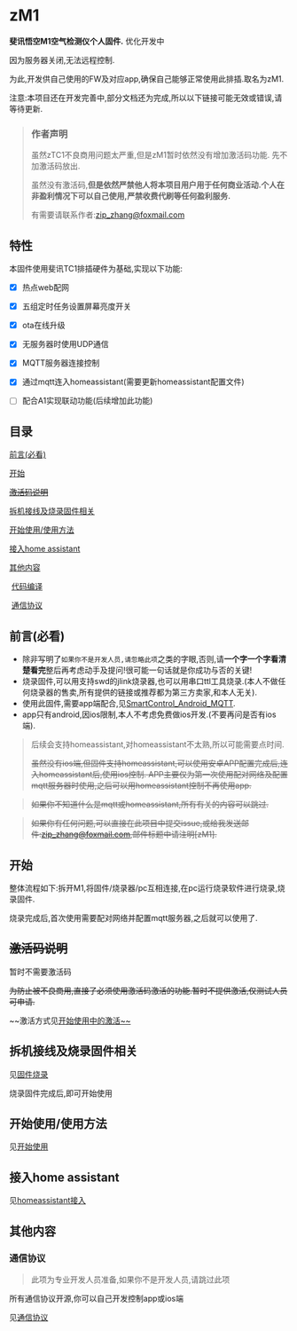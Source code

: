 # zM1

**斐讯悟空M1空气检测仪个人固件.** 优化开发中

因为服务器关闭,无法远程控制.

为此,开发供自己使用的FW及对应app,确保自己能够正常使用此排插.取名为zM1.



注意:本项目还在开发完善中,部分文档还为完成,所以以下链接可能无效或错误,请等待更新.



> ### 作者声明
>
> 虽然zTC1不良商用问题太严重,但是zM1暂时依然没有增加激活码功能. 先不加激活码放出.
>
> 虽然没有激活码,**但是依然严禁他人将本项目用户用于任何商业活动.个人在非盈利情况下可以自己使用,严禁收费代刷等任何盈利服务.**
>
> 有需要请联系作者:zip_zhang@foxmail.com



## 特性

本固件使用斐讯TC1排插硬件为基础,实现以下功能:
- [x] 热点web配网

- [x] 五组定时任务设置屏幕亮度开关

- [x] ota在线升级

- [x] 无服务器时使用UDP通信

- [x] MQTT服务器连接控制

- [x] 通过mqtt连入homeassistant(需要更新homeassistant配置文件)

- [ ] 配合A1实现联动功能(后续增加此功能)

  



## 目录

[前言(必看)](#前言必看)

[开始](#开始)

~~[激活码说明](#激活码说明)~~

[拆机接线及烧录固件相关](#拆机接线及烧录固件相关)

[开始使用/使用方法](#开始使用/使用方法)

[接入home assistant](#接入home-assistant)

[其他内容](#其他内容)

​	[代码编译](#代码编译)

​	[通信协议](#通信协议)





## 前言(必看)

- 除非写明了`如果你不是开发人员,请忽略此项`之类的字眼,否则,请**一个字一个字看清楚看完**整后再考虑动手及提问!很可能一句话就是你成功与否的关键!
- 烧录固件,可以用支持swd的jlink烧录器,也可以用串口ttl工具烧录.(本人不做任何烧录器的售卖,所有提供的链接或推荐都为第三方卖家,和本人无关).
- 使用此固件,需要app端配合,见[SmartControl_Android_MQTT](https://github.com/a2633063/SmartControl_Android_MQTT).
- app只有android,因ios限制,本人不考虑免费做ios开发.(不要再问是否有ios端).

> 后续会支持homeassistant,对homeassistant不太熟,所以可能需要点时间.
>
> ~~虽然没有ios端,但固件支持homeassistant,可以使用安卓APP配置完成后,连入homeassistant后,使用ios控制. APP主要仅为第一次使用配对网络及配置mqtt服务器时使用,之后可以用homeassistant控制不再使用app.~~

> ~~如果你不知道什么是mqtt或homeassistant,所有有关的内容可以跳过.~~

> ~~如果你有任何问题,可以直接在此项目中提交issue,或给我发送邮件:zip_zhang@foxmail.com,邮件标题中请注明[zM1].~~





## 开始

整体流程如下:拆开M1,将固件/烧录器/pc互相连接,在pc运行烧录软件进行烧录,烧录固件.

烧录完成后,首次使用需要配对网络并配置mqtt服务器,之后就可以使用了.



## ~~激活码说明~~

暂时不需要激活码

~~为防止被不良商用,直接了必须使用激活码激活的功能.暂时不提供激活,仅测试人员可申请.~~

~~激活方式见[开始使用中的激活~~](https://github.com/a2633063/zM1/wiki/开始使用#激活)

## 拆机接线及烧录固件相关

见[固件烧录](https://github.com/a2633063/zM1/wiki/固件烧录)

烧录固件完成后,即可开始使用



## 开始使用/使用方法

见[开始使用](https://github.com/a2633063/zM1/wiki/开始使用)



## 接入home assistant

见[homeassistant接入](https://github.com/a2633063/zM1/wiki/homeassistant接入)



## 其他内容

### 通信协议

> 此项为专业开发人员准备,如果你不是开发人员,请跳过此项

所有通信协议开源,你可以自己开发控制app或ios端

见[通信协议](https://github.com/a2633063/zM1/wiki/通信协议)



